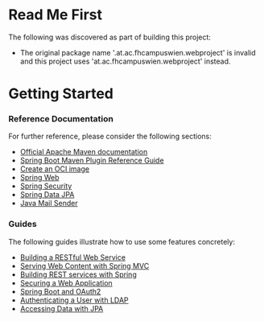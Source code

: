 # Read Me First
The following was discovered as part of building this project:

* The original package name '.at.ac.fhcampuswien.webproject' is invalid and this project uses 'at.ac.fhcampuswien.webproject' instead.

# Getting Started

### Reference Documentation
For further reference, please consider the following sections:

* [Official Apache Maven documentation](https://maven.apache.org/guides/index.html)
* [Spring Boot Maven Plugin Reference Guide](https://docs.spring.io/spring-boot/docs/2.6.7/maven-plugin/reference/html/)
* [Create an OCI image](https://docs.spring.io/spring-boot/docs/2.6.7/maven-plugin/reference/html/#build-image)
* [Spring Web](https://docs.spring.io/spring-boot/docs/2.6.7/reference/htmlsingle/#boot-features-developing-web-applications)
* [Spring Security](https://docs.spring.io/spring-boot/docs/2.6.7/reference/htmlsingle/#boot-features-security)
* [Spring Data JPA](https://docs.spring.io/spring-boot/docs/2.6.7/reference/htmlsingle/#boot-features-jpa-and-spring-data)
* [Java Mail Sender](https://docs.spring.io/spring-boot/docs/2.6.7/reference/htmlsingle/#boot-features-email)

### Guides
The following guides illustrate how to use some features concretely:

* [Building a RESTful Web Service](https://spring.io/guides/gs/rest-service/)
* [Serving Web Content with Spring MVC](https://spring.io/guides/gs/serving-web-content/)
* [Building REST services with Spring](https://spring.io/guides/tutorials/bookmarks/)
* [Securing a Web Application](https://spring.io/guides/gs/securing-web/)
* [Spring Boot and OAuth2](https://spring.io/guides/tutorials/spring-boot-oauth2/)
* [Authenticating a User with LDAP](https://spring.io/guides/gs/authenticating-ldap/)
* [Accessing Data with JPA](https://spring.io/guides/gs/accessing-data-jpa/)

